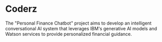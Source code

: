 # Coderz
The "Personal Finance Chatbot" project aims to develop an intelligent conversational AI system that leverages IBM's generative AI models and Watson services to provide personalized financial guidance. 
